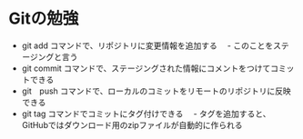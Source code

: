 # Gitの勉強
- git add コマンドで、リポジトリに変更情報を追加する
　- このことをステージングと言う
- git commit コマンドで、ステージングされた情報にコメントをつけてコミットできる
- git　push コマンドで、ローカルのコミットをリモートのリポジトリに反映できる
- git tag コマンドでコミットにタグ付けできる
　- タグを追加すると、GitHubではダウンロード用のzipファイルが自動的に作られる